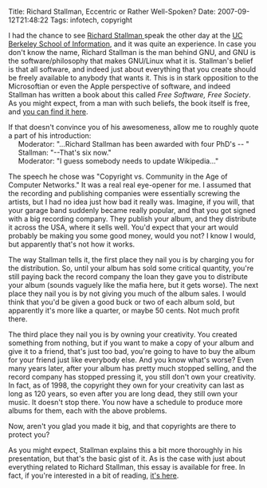 Title: Richard Stallman, Eccentric or Rather Well-Spoken? 
Date: 2007-09-12T21:48:22
Tags: infotech, copyright


<p>
I had the chance to see <a href="http://en.wikipedia.org/wiki/Richard_Stallman" title="Wikipedia Link">Richard Stallman </a>speak the other day at the <a href="http://ischool.berkeley.edu" title="ischool.berkeley.edu">UC Berkeley School of Information</a>, and it was quite an experience. In case you don't know the name, Richard Stallman is the man behind GNU, and GNU is the software/philosophy that makes GNU/Linux what it is. Stallman's belief is that all software, and indeed just about everything that you create should be freely available to anybody that wants it. This is in stark opposition to the Microsoftian or even the Apple perspective of software, and indeed Stallman has written a book about this called <em>Free Software, Free Society</em>. As you might expect, from a man with such beliefs, the book itself is free, and <a href="http://www.gnu.org/philosophy/fsfs/rms-essays.pdf">you can find it here</a>.  
</p>
<p>
If that doesn't convince you of his awesomeness, allow me to roughly quote a part of his introduction:<br />
&nbsp;&nbsp;&nbsp;&nbsp;&nbsp;Moderator: &quot;...Richard Stallman has been awarded with four PhD's -- &quot;<br />
&nbsp;&nbsp;&nbsp;&nbsp;&nbsp;Stallman: &quot;--That's six now.&quot;<br />
&nbsp;&nbsp;&nbsp;&nbsp;&nbsp;Moderator: &quot;I guess somebody needs to update Wikipedia...&quot;
</p>
<p>
The speech he chose was &quot;Copyright vs. Community in the Age of Computer Networks.&quot; It was a real real eye-opener for me. I assumed that the recording and publishing companies were essentially screwing the artists, but I had no idea just how bad it really was. Imagine, if you will, that your garage band suddenly became really popular, and that you got signed with a big recording company. They publish your album, and they distribute it across the USA, where it sells well. You'd expect that your art would probably be making you some good money, would you not? I know I would, but apparently that's not how it works. 
</p>
<p>
The way Stallman tells it, the first place they nail you is by charging you for the distribution. So, until your album has sold some critical quantity, you're still paying back the record company the loan they gave you to distribute your album (sounds vaguely like the mafia here, but it gets worse). The next place they nail you is by not giving you much of the album sales. I would think that you'd be given a good buck or two of each album sold, but apparently it's more like a quarter, or maybe 50 cents. Not much profit there.
</p>
<p>
The third place they nail you is by owning your creativity. You created something from nothing, but if you want to make a copy of your album and give it to a friend, that's just too bad, you're going to have to buy the album for your friend just like everybody else. And you know what's worse? Even many years later, after your album has pretty much stopped selling, and the record company has stopped pressing it, you still don't own your creativity. In fact, as of 1998, the copyright they own for your creativity can last as long as 120 years, so even after you are long dead, they still own your music. It doesn't stop there. You now have a schedule to produce more albums for them, each with the above problems.
</p>
<p>
Now, aren't you glad you made it big, and that copyrights are there to protect you? 
</p>
<p>
As you might expect, Stallman explains this a bit more thoroughly in his presentation, but that's the basic gist of it. As is the case with just about everything related to Richard Stallman, this essay is available for free. In fact, if you're interested in a bit of reading, <a href="http://www.gnu.org/philosophy/copyright-and-globalization.html">it's here</a>.
</p>

